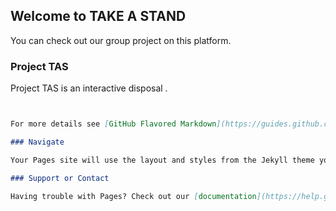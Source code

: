 ## Welcome to TAKE A STAND

You can check out our group project on this platform.


### Project TAS

Project TAS is an interactive disposal .

```markdown


For more details see [GitHub Flavored Markdown](https://guides.github.com/features/mastering-markdown/).

### Navigate

Your Pages site will use the layout and styles from the Jekyll theme you have selected in your [repository settings](https://github.com/Shacrozz/TASEA.github.io/settings). The name of this theme is saved in the Jekyll `_config.yml` configuration file.

### Support or Contact

Having trouble with Pages? Check out our [documentation](https://help.github.com/categories/github-pages-basics/) or [contact support](https://github.com/contact) and we’ll help you sort it out.
